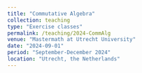 ```yaml
---
title: "Commutative Algebra"
collection: teaching
type: "Exercise classes"
permalink: /teaching/2024-CommAlg
venue: "Mastermath at Utrecht University"
date: "2024-09-01"
period: "September-December 2024"
location: "Utrecht, the Netherlands"
---
```

